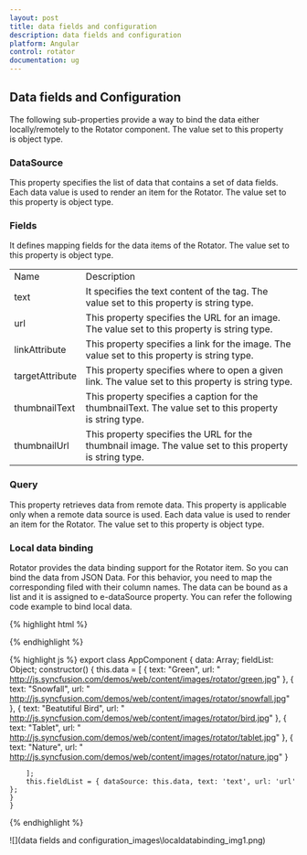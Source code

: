 ```yaml
---
layout: post
title: data fields and configuration
description: data fields and configuration
platform: Angular
control: rotator
documentation: ug
---
```


## Data fields and Configuration

The following sub-properties provide a way to bind the data either locally/remotely to the Rotator component. The value set to this property is object type.

### DataSource

This property specifies the list of data that contains a set of data fields. Each data value is used to render an item for the Rotator. The value set to this property is object type.

### Fields

It defines mapping fields for the data items of the Rotator. The value set to this property is object type.

<table>
<tr>
<td>
Name</td><td>
Description</td></tr>
<tr>
<td>
text</td><td>
It specifies the text content of the tag. The value set to this property is string type.</td></tr>
<tr>
<td>
url</td><td>
This property specifies the URL for an image. The value set to this property is string type.</td></tr>
<tr>
<td>
linkAttribute</td><td>
This property specifies a link for the image. The value set to this property is string type.</td></tr>
<tr>
<td>
targetAttribute</td><td>
This property specifies where to open a given link. The value set to this property is string type.</td></tr>
<tr>
<td>
thumbnailText</td><td>
This property specifies a caption for the thumbnailText. The value set to this property is string type.</td></tr>
<tr>
<td>
thumbnailUrl</td><td>
This property specifies the URL for the thumbnail image. The value set to this property is string type.</td></tr>
</table>


### Query

This property retrieves data from remote data. This property is applicable only when a remote data source is used. Each data value is used to render an item for the Rotator. The value set to this property is object type.

### Local data binding

Rotator provides the data binding support for the Rotator item. So you can bind the data from JSON Data. For this behavior, you need to map the corresponding filed with their column names. The data can be bound as a list and it is assigned to e-dataSource property. You can refer the following code example to bind local data.

{% highlight html %}

<ul ej-rotator id="sliderContent" [dataSource]="data" [fields]="fieldList" [showPlayButton]="true" [showCaption]="true" width="500px" height="150px"
                            slideWidth="400px" slideHeight="300px">
                        </ul>

{% endhighlight %}

{% highlight js %}
  export class AppComponent {
   data: Array<any>;
   fieldList: Object;
    constructor() {
        this.data = [
          { text: "Green", url: " http://js.syncfusion.com/demos/web/content/images/rotator/green.jpg" },
          { text: "Snowfall", url: " http://js.syncfusion.com/demos/web/content/images/rotator/snowfall.jpg" },
          { text: "Beatutiful Bird", url: " http://js.syncfusion.com/demos/web/content/images/rotator/bird.jpg" },
          { text: "Tablet", url: " http://js.syncfusion.com/demos/web/content/images/rotator/tablet.jpg" },
          { text: "Nature", url: " http://js.syncfusion.com/demos/web/content/images/rotator/nature.jpg" }

        ];
        this.fieldList = { dataSource: this.data, text: 'text', url: 'url' };
    }
    }


{% endhighlight %}



![](data fields and configuration_images\localdatabinding_img1.png)

